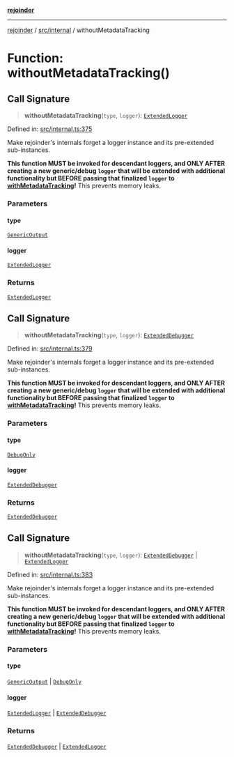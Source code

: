 [**rejoinder**](../../../README.md)

***

[rejoinder](../../../README.md) / [src/internal](../README.md) / withoutMetadataTracking

# Function: withoutMetadataTracking()

## Call Signature

> **withoutMetadataTracking**(`type`, `logger`): [`ExtendedLogger`](../interfaces/ExtendedLogger.md)

Defined in: [src/internal.ts:375](https://github.com/Xunnamius/rejoinder/blob/f0345f969b3e8ccfc9a4dc96e3a670ff5e335f69/src/internal.ts#L375)

Make rejoinder's internals forget a logger instance and its pre-extended
sub-instances.

**This function MUST be invoked for descendant loggers, and ONLY AFTER
creating a new generic/debug `logger` that will be extended with additional
functionality but BEFORE passing that finalized `logger` to
[withMetadataTracking](withMetadataTracking.md)!** This prevents memory leaks.

### Parameters

#### type

[`GenericOutput`](../enumerations/LoggerType.md#genericoutput)

#### logger

[`ExtendedLogger`](../interfaces/ExtendedLogger.md)

### Returns

[`ExtendedLogger`](../interfaces/ExtendedLogger.md)

## Call Signature

> **withoutMetadataTracking**(`type`, `logger`): [`ExtendedDebugger`](../../interfaces/ExtendedDebugger.md)

Defined in: [src/internal.ts:379](https://github.com/Xunnamius/rejoinder/blob/f0345f969b3e8ccfc9a4dc96e3a670ff5e335f69/src/internal.ts#L379)

Make rejoinder's internals forget a logger instance and its pre-extended
sub-instances.

**This function MUST be invoked for descendant loggers, and ONLY AFTER
creating a new generic/debug `logger` that will be extended with additional
functionality but BEFORE passing that finalized `logger` to
[withMetadataTracking](withMetadataTracking.md)!** This prevents memory leaks.

### Parameters

#### type

[`DebugOnly`](../enumerations/LoggerType.md#debugonly)

#### logger

[`ExtendedDebugger`](../../interfaces/ExtendedDebugger.md)

### Returns

[`ExtendedDebugger`](../../interfaces/ExtendedDebugger.md)

## Call Signature

> **withoutMetadataTracking**(`type`, `logger`): [`ExtendedDebugger`](../../interfaces/ExtendedDebugger.md) \| [`ExtendedLogger`](../interfaces/ExtendedLogger.md)

Defined in: [src/internal.ts:383](https://github.com/Xunnamius/rejoinder/blob/f0345f969b3e8ccfc9a4dc96e3a670ff5e335f69/src/internal.ts#L383)

Make rejoinder's internals forget a logger instance and its pre-extended
sub-instances.

**This function MUST be invoked for descendant loggers, and ONLY AFTER
creating a new generic/debug `logger` that will be extended with additional
functionality but BEFORE passing that finalized `logger` to
[withMetadataTracking](withMetadataTracking.md)!** This prevents memory leaks.

### Parameters

#### type

[`GenericOutput`](../enumerations/LoggerType.md#genericoutput) | [`DebugOnly`](../enumerations/LoggerType.md#debugonly)

#### logger

[`ExtendedLogger`](../interfaces/ExtendedLogger.md) | [`ExtendedDebugger`](../../interfaces/ExtendedDebugger.md)

### Returns

[`ExtendedDebugger`](../../interfaces/ExtendedDebugger.md) \| [`ExtendedLogger`](../interfaces/ExtendedLogger.md)
